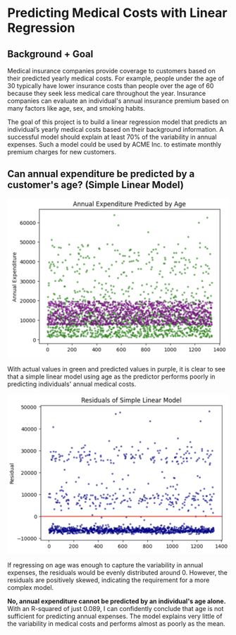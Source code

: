 # Predicting Medical Costs with Linear Regression

## Background + Goal

Medical insurance companies provide coverage to customers based on their predicted yearly medical costs. For example, people under the age of 30 typically have lower insurance costs than people over the age of 60 because they seek less medical care throughout the year. Insurance companies can evaluate an individual's annual insurance premium based on many factors like age, sex, and smoking habits. 

The goal of this project is to build a linear regression model that predicts an individual’s yearly medical costs based on their background information. A successful model should explain at least 70% of the variability in annual expenses. Such a model could be used by ACME Inc. to estimate monthly premium charges for new customers.

## Can annual expenditure be predicted by a customer's age? (Simple Linear Model)

![image](https://github.com/catherinealeal/DP-MedicalInsurance/blob/main/images/SLMPlot.png)

With actual values in green and predicted values in purple, it is clear to see that a simple linear model using age as the predictor performs poorly in predicting individuals' annual medical costs. 

![image](https://github.com/catherinealeal/DP-MedicalInsurance/blob/main/images/res1.png)

If regressing on age was enough to capture the variability in annual expenses, the residuals would be evenly distributed around 0. However, the residuals are positively skewed, indicating the requirement for a more complex model. 

**No, annual expenditure cannot be predicted by an individual's age alone.** With an R-squared of just 0.089, I can confidently conclude that age is not sufficient for predicting annual expenses. The model explains very little of the variability in medical costs and performs almost as poorly as the mean. 

